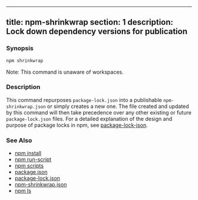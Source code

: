 ______________________________________________________________________

## title: npm-shrinkwrap section: 1 description: Lock down dependency versions for publication

### Synopsis

```bash
npm shrinkwrap
```

Note: This command is unaware of workspaces.

### Description

This command repurposes `package-lock.json` into a publishable
`npm-shrinkwrap.json` or simply creates a new one. The file created and
updated by this command will then take precedence over any other existing
or future `package-lock.json` files. For a detailed explanation of the
design and purpose of package locks in npm, see
[package-lock-json](/configuring-npm/package-lock-json).

### See Also

- [npm install](/commands/npm-install)
- [npm run-script](/commands/npm-run-script)
- [npm scripts](/using-npm/scripts)
- [package.json](/configuring-npm/package-json)
- [package-lock.json](/configuring-npm/package-lock-json)
- [npm-shrinkwrap.json](/configuring-npm/npm-shrinkwrap-json)
- [npm ls](/commands/npm-ls)
